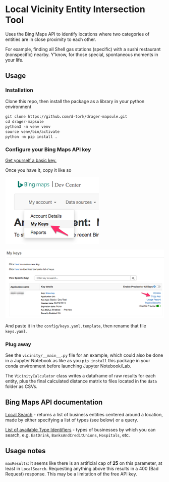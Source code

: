 # Local Vicinity Entity Intersection Tool
Uses the Bing Maps API to identify locations where two categories of entities are in close proximity to each other. 

For example, finding all Shell gas stations (specific) with a sushi restaurant (nonspecific) nearby. Y'know, for those 
special, spontaneous moments in your life. 

## Usage
### Installation
Clone this repo, then install the package as a library in your python environment
```
git clone https://github.com/d-tork/drager-mapsule.git
cd drager-mapsule
python3 -m venv venv
source venv/bin/activate
python -m pip install .
```

### Configure your Bing Maps API key
[Get yourself a basic key.](https://www.microsoft.com/en-us/maps/create-a-bing-maps-key#basic)

Once you have it, copy it like so

![Bing Dev - My keys](img/01-bing-dev-account.png)

![Copy my key](img/02-copy_key.png)

And paste it in the `config/keys.yaml.template`, then rename that file `keys.yaml`.

### Plug away
See the `vicinity/__main__.py` file for an example, which could also be done in a Jupyter
Notebook as like as you `pip install` this package in your conda environment before launching
Jupyter Notebook/Lab.

The `VicinityCalculator` class writes a dataframe of raw results for each entity, plus the 
final calculated distance matrix to files located in the `data` folder as CSVs.

## Bing Maps API documentation
[Local Search](https://docs.microsoft.com/en-us/bingmaps/rest-services/locations/local-search) - returns a list of 
business entities centered around a location, made by either specifying a list of types (see below) or a query.

[List of available Type Identifiers](https://docs.microsoft.com/en-us/bingmaps/rest-services/common-parameters-and-types/type-identifiers/) -
types of businesses by which you can search, e.g. `EatDrink`, `BanksAndCreditUnions`, `Hospitals`, etc.

## Usage notes
`maxResults`: it seems like there is an artificial cap of **25** on this parameter, at least in `LocalSearch`. 
Requesting anything above this results in a 400 (Bad Request) response. This may be a limitation of the free API key.